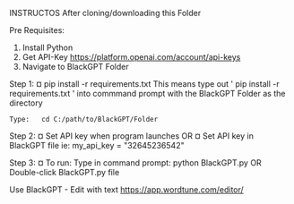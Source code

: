 INSTRUCTOS
After cloning/downloading this Folder

Pre Requisites: 
1) Install Python
2) Get API-Key https://platform.openai.com/account/api-keys
3) Navigate to BlackGPT Folder

Step 1:
¤ pip install -r requirements.txt
  This means type out ' pip install -r requirements.txt ' into commmand prompt 
    with the BlackGPT Folder as the directory
    
    Type:   cd C:/path/to/BlackGPT/Folder
 

Step 2:
¤ Set API key when program launches
            OR
¤ Set API key in BlackGPT file 
  ie: my_api_key = "32645236542"
  
Step 3:
¤ To run:
  Type in command prompt:  python BlackGPT.py
                OR
  Double-click BlackGPT.py file
  
Use BlackGPT - Edit with text https://app.wordtune.com/editor/
